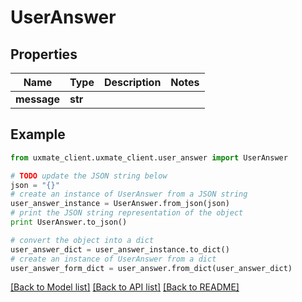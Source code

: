 # UserAnswer


## Properties
Name | Type | Description | Notes
------------ | ------------- | ------------- | -------------
**message** | **str** |  | 

## Example

```python
from uxmate_client.uxmate_client.user_answer import UserAnswer

# TODO update the JSON string below
json = "{}"
# create an instance of UserAnswer from a JSON string
user_answer_instance = UserAnswer.from_json(json)
# print the JSON string representation of the object
print UserAnswer.to_json()

# convert the object into a dict
user_answer_dict = user_answer_instance.to_dict()
# create an instance of UserAnswer from a dict
user_answer_form_dict = user_answer.from_dict(user_answer_dict)
```
[[Back to Model list]](../README.md#documentation-for-models) [[Back to API list]](../README.md#documentation-for-api-endpoints) [[Back to README]](../README.md)


